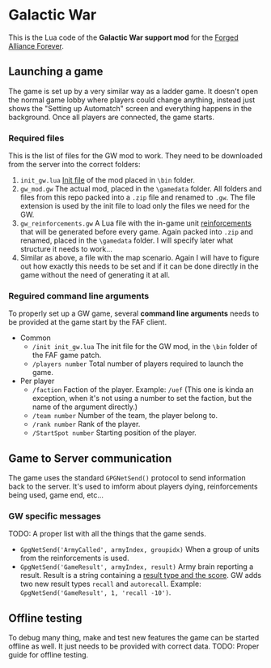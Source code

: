 # Galactic War
This is the Lua code of the **Galactic War support mod** for the [Forged Alliance Forever](https://www.faforever.com/).

## Launching a game
The game is set up by a very similar way as a ladder game. It doesn't open the normal game lobby where players could change anything, instead just shows the "Setting up Automatch" screen and everything happens in the background. Once all players are connected, the game starts.

### Required files
This is the list of files for the GW mod to work. They need to be downloaded from the server into the correct folders:
1. `init_gw.lua` [Init file](init_gw.lua) of the mod placed in `\bin` folder.
2. `gw_mod.gw` The actual mod, placed in the `\gamedata` folder. All folders and files from this repo packed into a `.zip` file and renamed to `.gw`. The file extension is used by the init file to load only the files we need for the GW.
3. `gw_reinforcements.gw` A Lua file with the in-game unit [reinforcements](lua/gwReinforcementList.lua) that will be generated before every game. Again packed into `.zip` and renamed, placed in the `\gamedata` folder. I will specify later what structure it needs to work...
4. Similar as above, a file with the map scenario. Again I will have to figure out how exactly this needs to be set and if it can be done directly in the game without the need of generating it at all.

### Reguired command line arguments
To properly set up a GW game, several **command line arguments** needs to be provided at the game start by the FAF client.

* Common
  * `/init init_gw.lua` The init file for the GW mod, in the `\bin` folder of the FAF game patch.
  * `/players number` Total number of players required to launch the game.
* Per player
  * `/faction` Faction of the player. Example: `/uef` (This one is kinda an exception, when it's not using a number to set the faction, but the name of the argument directly.)
  * `/team number` Number of the team, the player belong to.
  * `/rank number` Rank of the player.
  * `/StartSpot number` Starting position of the player.

## Game to Server communication
The game uses the standard `GPGNetSend()` protocol to send information back to the server. It's used to imform about players dying, reinforcements being used, game end, etc...

### GW specific messages
TODO: A proper list with all the things that the game sends.
* `GpgNetSend('ArmyCalled', armyIndex, groupidx)` When a group of units from the reinforcements is used.
* `GpgNetSend('GameResult', armyIndex, result)` Army brain reporting a result. Result is a string containing a [result type and the score](mods/galacticWar/hook/lua/aibrain.lua#L3-L5). GW adds two new result types `recall` and `autorecall`. Example: `GpgNetSend('GameResult', 1, 'recall -10')`.

## Offline testing
To debug many thing, make and test new features the game can be started offline as well. It just needs to be provided with correct data.
TODO: Proper guide for offline testing.
